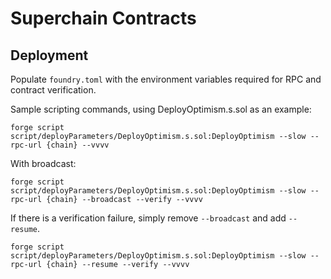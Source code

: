 # Superchain Contracts

## Deployment

Populate `foundry.toml` with the environment variables required for RPC and contract verification.

Sample scripting commands, using DeployOptimism.s.sol as an example:

```
forge script script/deployParameters/DeployOptimism.s.sol:DeployOptimism --slow --rpc-url {chain} --vvvv
```

With broadcast:

```
forge script script/deployParameters/DeployOptimism.s.sol:DeployOptimism --slow --rpc-url {chain} --broadcast --verify --vvvv
```

If there is a verification failure, simply remove `--broadcast` and add `--resume`.

```
forge script script/deployParameters/DeployOptimism.s.sol:DeployOptimism --slow --rpc-url {chain} --resume --verify --vvvv
```
